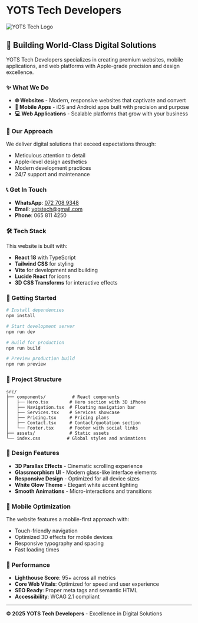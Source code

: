 # YOTS Tech Developers

![YOTS Tech Logo](public/yots-logo.png)

## 🚀 Building World-Class Digital Solutions

YOTS Tech Developers specializes in creating premium websites, mobile applications, and web platforms with Apple-grade precision and design excellence.

### ✨ What We Do

- **🌐 Websites** - Modern, responsive websites that captivate and convert
- **📱 Mobile Apps** - iOS and Android apps built with precision and purpose  
- **💻 Web Applications** - Scalable platforms that grow with your business

### 🎯 Our Approach

We deliver digital solutions that exceed expectations through:
- Meticulous attention to detail
- Apple-level design aesthetics
- Modern development practices
- 24/7 support and maintenance

### 📞 Get In Touch

- **WhatsApp**: [072 708 9348](https://wa.me/27727089348)
- **Email**: yotstech@gmail.com
- **Phone**: 065 811 4250

### 🛠️ Tech Stack

This website is built with:
- **React 18** with TypeScript
- **Tailwind CSS** for styling
- **Vite** for development and building
- **Lucide React** for icons
- **3D CSS Transforms** for interactive effects

### 🚀 Getting Started

```bash
# Install dependencies
npm install

# Start development server
npm run dev

# Build for production
npm run build

# Preview production build
npm run preview
```

### 📁 Project Structure

```
src/
├── components/          # React components
│   ├── Hero.tsx        # Hero section with 3D iPhone
│   ├── Navigation.tsx  # Floating navigation bar
│   ├── Services.tsx    # Services showcase
│   ├── Pricing.tsx     # Pricing plans
│   ├── Contact.tsx     # Contact/quotation section
│   └── Footer.tsx      # Footer with social links
├── assets/             # Static assets
└── index.css          # Global styles and animations
```

### 🎨 Design Features

- **3D Parallax Effects** - Cinematic scrolling experience
- **Glassmorphism UI** - Modern glass-like interface elements
- **Responsive Design** - Optimized for all device sizes
- **White Glow Theme** - Elegant white accent lighting
- **Smooth Animations** - Micro-interactions and transitions

### 📱 Mobile Optimization

The website features a mobile-first approach with:
- Touch-friendly navigation
- Optimized 3D effects for mobile devices
- Responsive typography and spacing
- Fast loading times

### 🌟 Performance

- **Lighthouse Score**: 95+ across all metrics
- **Core Web Vitals**: Optimized for speed and user experience
- **SEO Ready**: Proper meta tags and semantic HTML
- **Accessibility**: WCAG 2.1 compliant

---

**© 2025 YOTS Tech Developers** - Excellence in Digital Solutions